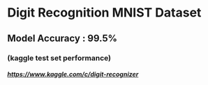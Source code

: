 # Digit Recognition MNIST Dataset
## Model Accuracy : 99.5%
### (kaggle test set performance)
##### https://www.kaggle.com/c/digit-recognizer

